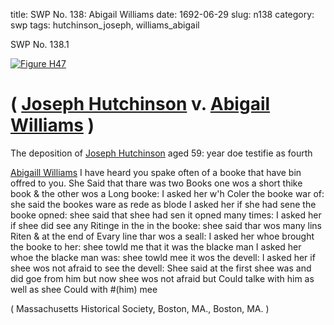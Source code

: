 title: SWP No. 138: Abigail Williams
date: 1692-06-29
slug: n138
category: swp
tags: hutchinson_joseph, williams_abigail




<div markdown class="doc" id="n138.1">

<div class="doc_id">SWP No. 138.1</div>


<span markdown class="figure">[![Figure H47](archives/MassHist/gifs/H47.gif)](archives/MassHist/large/H47.jpg)</span>

# ( [Joseph Hutchinson](/tag/hutchinson_joseph.html) v. [Abigail Williams](/tag/williams_abigail.html) )

The deposition of [Joseph Hutchinson](/tag/hutchinson_joseph.html) aged 59: year doe testifie as fourth

[Abigaill Williams](/tag/williams_abigail.html) I have heard you spake often of a booke that have bin offred to you. She Said that thare was two Books one wos a short thike book & the other wos a Long booke: I asked her w'h Coler the booke war of: she said the bookes ware as rede as blode I asked her if she had sene the booke opned: shee said that shee had sen it opned many times: I asked her if shee did see any Ritinge in the in the booke: shee said thar wos many lins Riten & at the end of Evary line thar wos a seall: I asked her whoe brought the booke to her: shee towld me that it was the blacke man I asked her whoe the blacke man was: shee towld mee it wos the devell: I asked her if shee wos not afraid to see the devell: Shee said at the first shee was and did goe from him but now shee wos not afraid but Could talke with him as well as shee Could with #(him) mee

( Massachusetts Historical Society, Boston, MA., Boston, MA. )


</div>

